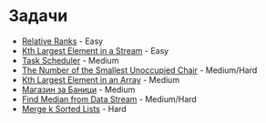 # Задачи

- [Relative Ranks](https://leetcode.com/problems/relative-ranks/description/?envType=problem-list-v2&envId=heap-priority-queue) - Easy
- [Kth Largest Element in a Stream](https://leetcode.com/problems/kth-largest-element-in-a-stream/description/) - Easy
- [Task Scheduler](https://leetcode.com/problems/task-scheduler/description/?envType=problem-list-v2&envId=heap-priority-queue) - Medium
- [The Number of the Smallest Unoccupied Chair](https://leetcode.com/problems/the-number-of-the-smallest-unoccupied-chair/description/?envType=problem-list-v2&envId=heap-priority-queue) - Medium/Hard
- [Kth Largest Element in an Array](https://leetcode.com/problems/kth-largest-element-in-an-array/description/) - Medium
- [Магазин за Баници](https://www.hackerrank.com/contests/sda-hw-8-2021/challenges/fullstack-developer) - Medium
- [Find Median from Data Stream](https://leetcode.com/problems/find-median-from-data-stream/description/) - Medium/Hard
- [Merge k Sorted Lists](https://leetcode.com/problems/merge-k-sorted-lists/description/) - Hard
